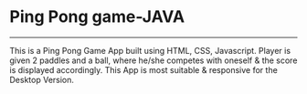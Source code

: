 <h1>Ping Pong game-JAVA</h1>
<hr>
<p>This is a Ping Pong Game App built using HTML, CSS, Javascript. Player is given 2 paddles and a ball, where he/she competes with oneself & the score is displayed accordingly. This App is most suitable & responsive for the Desktop Version.</p>
